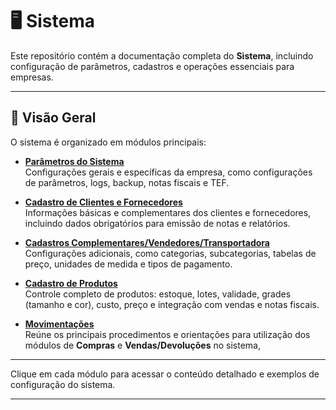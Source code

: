 # 🖥️ Sistema 

Este repositório contém a documentação completa do **Sistema**, incluindo configuração de parâmetros, cadastros e operações essenciais para empresas.

---

## 📌 Visão Geral

O sistema é organizado em módulos principais:

- **[Parâmetros do Sistema](./1%20-%20Parâmetros/parametros.md)**  
  Configurações gerais e específicas da empresa, como configurações de parâmetros, logs, backup, notas fiscais e TEF.

- **[Cadastro de Clientes e Fornecedores](./2%20-%20Cadastro-clientes-fornecedores/cad-clientes.md)**  
  Informações básicas e complementares dos clientes e fornecedores, incluindo dados obrigatórios para emissão de notas e relatórios.

- **[Cadastros Complementares/Vendedores/Transportadora](./3%20-%20cadastro%20complementares-vendedores-transportadora/cad-comp.md)**  
  Configurações adicionais, como categorias, subcategorias, tabelas de preço, unidades de medida e tipos de pagamento.

- **[Cadastro de Produtos](./4%20-%20Cadastro-produtos/cad-produtos.md)**  
  Controle completo de produtos: estoque, lotes, validade, grades (tamanho e cor), custo, preço e integração com vendas e notas fiscais.

- **[Movimentações](./5%20-%20Movimentações/movimentacoes.md)**  
  Reúne os principais procedimentos e orientações para utilização dos módulos de **Compras** e **Vendas/Devoluções** no sistema,
---

Clique em cada módulo para acessar o conteúdo detalhado e exemplos de configuração do sistema.

---

